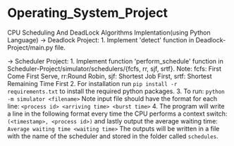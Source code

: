 # Operating_System_Project
CPU Scheduling And DeadLock Algorithms Implentation(using Python Language)
-> Deadlock Project:
	1. Implement 'detect' function in Deadlock-Project/main.py file.

-> Scheduler Project:
	1. Implement function 'perform_schedule' function in Scheduler-Project/simulator/schedulers/{fcfs, rr, sjf, srtf}. 
	   Note: fcfs: First Come First Serve, rr:Round Robin, sjf: Shortest Job First, srtf: Shortest Remaining Time First 
	2. For installation run `pip install -r requirements.txt` to install the required python packages.
	3. To run: `python -m simulator <filename>`
	   Note input file should have the format for each line: `<process id> <arriving time> <burst time>`
	4. The program will write a line in the following format every time the CPU performs a context switch: `(<timestamp>, <process id>)`
	    and lastly output the average waiting time: `Average waiting time <waiting time>`
	    The outputs will be written in a file with the name of the scheduler and stored in the folder called `schedules`.
